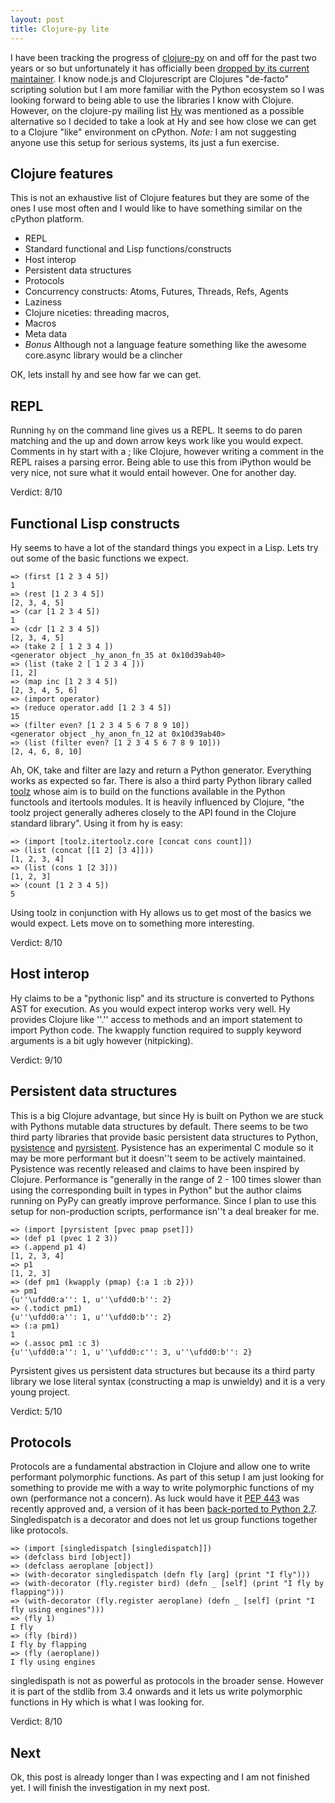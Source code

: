 ```yaml
---
layout: post
title: Clojure-py lite
---
```


I have been tracking the progress of [clojure-py][1] on and off for the past two years or so but unfortunately it has officially been [dropped by its current maintainer][2]. I know node.js and Clojurescript are Clojures "de-facto" scripting solution but I am more familiar with the Python ecosystem so I was looking forward to being able to use the libraries I know with Clojure. However, on the clojure-py mailing list [Hy][3] was mentioned as a possible alternative so I decided to take a look at Hy and see how close we can get to a Clojure "like" environment on cPython. _Note:_ I am not suggesting anyone use this setup for serious systems, its just a fun exercise.

## Clojure features

This is not an exhaustive list of Clojure features but they are some
of the ones I use most often and I would like to have something
similar on the cPython platform.

* REPL
* Standard functional and Lisp functions/constructs
* Host interop
* Persistent data structures
* Protocols
* Concurrency constructs: Atoms, Futures, Threads, Refs, Agents
* Laziness
* Clojure niceties: threading macros, 
* Macros
* Meta data
* _Bonus_ Although not a language feature something like the awesome core.async library would be a clincher

OK, lets install hy and see how far we can get.


## REPL

Running `hy` on the command line gives us a REPL. It seems to do paren matching and the up and down arrow keys work like you would expect. Comments in hy start with a ; like Clojure, however writing a comment in the REPL raises a parsing error. Being able to use this from iPython would be very nice, not sure what it would entail however. One for another day.

Verdict: 8/10

## Functional Lisp constructs

Hy seems to have a lot of the standard things you expect in a Lisp. Lets try out some of the basic functions we expect.

```
=> (first [1 2 3 4 5])
1
=> (rest [1 2 3 4 5])
[2, 3, 4, 5]
=> (car [1 2 3 4 5])
1
=> (cdr [1 2 3 4 5])
[2, 3, 4, 5]
=> (take 2 [ 1 2 3 4 ])
<generator object _hy_anon_fn_35 at 0x10d39ab40>
=> (list (take 2 [ 1 2 3 4 ]))
[1, 2]
=> (map inc [1 2 3 4 5])
[2, 3, 4, 5, 6]
=> (import operator)
=> (reduce operator.add [1 2 3 4 5])
15
=> (filter even? [1 2 3 4 5 6 7 8 9 10])
<generator object _hy_anon_fn_12 at 0x10d39ab40>
=> (list (filter even? [1 2 3 4 5 6 7 8 9 10]))
[2, 4, 6, 8, 10]
```

Ah, OK, take and filter are lazy and return a Python generator. Everything works as expected so far. There is also a third party Python library called [toolz][4] whose aim is to build on the functions available in the Python functools and itertools modules. It is heavily influenced by Clojure, "the toolz project generally adheres closely to the API found in the Clojure standard library". Using it from hy is easy:

```
=> (import [toolz.itertoolz.core [concat cons count]])
=> (list (concat [[1 2] [3 4]]))
[1, 2, 3, 4]
=> (list (cons 1 [2 3]))
[1, 2, 3]
=> (count [1 2 3 4 5])
5
```

Using toolz in conjunction with Hy allows us to get most of the basics we would expect. Lets move on to something more interesting.

Verdict: 8/10

## Host interop

Hy claims to be a "pythonic lisp" and its structure is converted to Pythons AST for execution. As you would expect interop works very well. Hy provides Clojure like ''.'' access to methods and an import statement to import Python code. The kwapply function required to supply keyword arguments is a bit ugly however (nitpicking).

Verdict: 9/10

## Persistent data structures

This is a big Clojure advantage, but since Hy is built on Python we are stuck with Pythons mutable data structures by default. There seems to be two third party libraries that provide basic persistent data structures to Python, [pysistence][5] and [pyrsistent][6]. Pysistence has an experimental C module so it may be more performant but it doesn''t seem to be actively maintained. Pysistence was recently released and claims to have been inspired by Clojure. Performance is "generally in the range of 2 - 100 times slower than using the corresponding built in types in Python" but the author claims running on PyPy can greatly improve performance. Since I plan to use this setup for non-production scripts, performance isn''t a deal breaker for me.

```
=> (import [pyrsistent [pvec pmap pset]])
=> (def p1 (pvec 1 2 3))
=> (.append p1 4)
[1, 2, 3, 4]
=> p1
[1, 2, 3]
=> (def pm1 (kwapply (pmap) {:a 1 :b 2}))
=> pm1
{u''\ufdd0:a'': 1, u''\ufdd0:b'': 2}
=> (.todict pm1)
{u''\ufdd0:a'': 1, u''\ufdd0:b'': 2}
=> (:a pm1)
1
=> (.assoc pm1 :c 3)
{u''\ufdd0:a'': 1, u''\ufdd0:c'': 3, u''\ufdd0:b'': 2}
```

Pyrsistent gives us persistent data structures but because its a third party library we lose literal syntax (constructing a map is unwieldy) and it is a very young project.

Verdict: 5/10

## Protocols

Protocols are a fundamental abstraction in Clojure and allow one to write performant polymorphic functions. As part of this setup I am just looking for something to provide me with a way to write polymorphic functions of my own (performance not a concern). As luck would have it [PEP 443][7] was recently approved and, a version of it has been [back-ported to Python 2.7][8]. Singledispatch is a decorator and does not let us group functions together like protocols.

```
=> (import [singledispatch [singledispatch]])
=> (defclass bird [object])
=> (defclass aeroplane [object])
=> (with-decorator singledispatch (defn fly [arg] (print "I fly")))
=> (with-decorator (fly.register bird) (defn _ [self] (print "I fly by flapping")))
=> (with-decorator (fly.register aeroplane) (defn _ [self] (print "I fly using engines")))
=> (fly 1)
I fly
=> (fly (bird))
I fly by flapping
=> (fly (aeroplane))
I fly using engines
```

singledispath is not as powerful as protocols in the broader sense. However it is part of the stdlib from 3.4 onwards and it lets us write polymorphic functions in Hy which is what I was looking for.

Verdict: 8/10

## Next

Ok, this post is already longer than I was expecting and I am not finished yet. I will finish the investigation in my next post.


[1]: https://github.com/halgari/clojure-py "Clojure-py"
[2]: https://groups.google.com/d/msg/clojure-py-dev/HbeNEkIG23U/61rN0wR2qDwJ "Gone"
[3]: http://hylang.org/ "Hy"
[4]: http://toolz.readthedocs.org/ "toolz"
[5]: http://pythonhosted.org/pysistence/ "Pysistence"
[6]: http://pyrsistent.readthedocs.org/en/latest/ "Pyrsistent"
[7]: http://www.python.org/dev/peps/pep-0443/ "PEP 443"
[8]: https://pypi.python.org/pypi/singledispatch "singledispatch"
